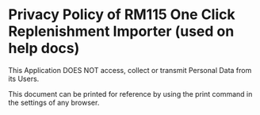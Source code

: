 # Privacy Policy of RM115 One Click Replenishment Importer (used on help docs)
This Application DOES NOT access, collect or transmit Personal Data from its Users.

This document can be printed for reference by using the print command in the settings of any browser.
